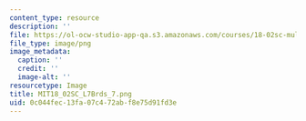```yaml
---
content_type: resource
description: ''
file: https://ol-ocw-studio-app-qa.s3.amazonaws.com/courses/18-02sc-multivariable-calculus-fall-2010/0c044fec13fa07c472abf8e75d91fd3e_MIT18_02SC_L7Brds_7.png
file_type: image/png
image_metadata:
  caption: ''
  credit: ''
  image-alt: ''
resourcetype: Image
title: MIT18_02SC_L7Brds_7.png
uid: 0c044fec-13fa-07c4-72ab-f8e75d91fd3e
---
```

